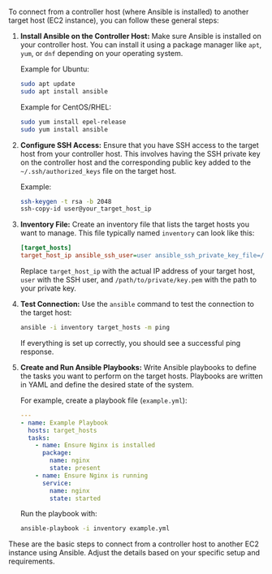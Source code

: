 To connect from a controller host (where Ansible is installed) to another target host (EC2 instance), you can follow these general steps:

1. **Install Ansible on the Controller Host:**
   Make sure Ansible is installed on your controller host. You can install it using a package manager like `apt`, `yum`, or `dnf` depending on your operating system.

   Example for Ubuntu:
   ```bash
   sudo apt update
   sudo apt install ansible
   ```

   Example for CentOS/RHEL:
   ```bash
   sudo yum install epel-release
   sudo yum install ansible
   ```

2. **Configure SSH Access:**
   Ensure that you have SSH access to the target host from your controller host. This involves having the SSH private key on the controller host and the corresponding public key added to the `~/.ssh/authorized_keys` file on the target host.

   Example:
   ```bash
   ssh-keygen -t rsa -b 2048
   ssh-copy-id user@your_target_host_ip
   ```

3. **Inventory File:**
   Create an inventory file that lists the target hosts you want to manage. This file typically named `inventory` can look like this:

   ```ini
   [target_hosts]
   target_host_ip ansible_ssh_user=user ansible_ssh_private_key_file=/path/to/private/key.pem
   ```

   Replace `target_host_ip` with the actual IP address of your target host, `user` with the SSH user, and `/path/to/private/key.pem` with the path to your private key.

4. **Test Connection:**
   Use the `ansible` command to test the connection to the target host:

   ```bash
   ansible -i inventory target_hosts -m ping
   ```

   If everything is set up correctly, you should see a successful ping response.

5. **Create and Run Ansible Playbooks:**
   Write Ansible playbooks to define the tasks you want to perform on the target hosts. Playbooks are written in YAML and define the desired state of the system.

   For example, create a playbook file (`example.yml`):

   ```yaml
   ---
   - name: Example Playbook
     hosts: target_hosts
     tasks:
       - name: Ensure Nginx is installed
         package:
           name: nginx
           state: present
       - name: Ensure Nginx is running
         service:
           name: nginx
           state: started
   ```

   Run the playbook with:

   ```bash
   ansible-playbook -i inventory example.yml
   ```

These are the basic steps to connect from a controller host to another EC2 instance using Ansible. Adjust the details based on your specific setup and requirements.
